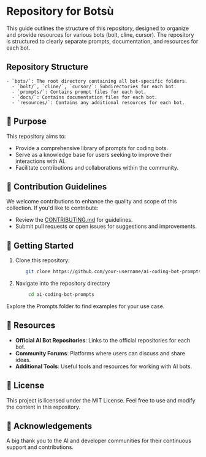# Repository  for Botsù

This guide outlines the structure of this repository, designed to organize and provide resources for various bots (bolt, cline, cursor). The repository is structured to clearly separate prompts, documentation, and resources for each bot.

## Repository Structure


    - `bots/`: The root directory containing all bot-specific folders.
      - `bolt/`, `cline/`, `cursor/`: Subdirectories for each bot.
      - `prompts/`: Contains prompt files for each bot.
      - `docs/`: Contains documentation files for each bot.
      - `resources/`: Contains any additional resources for each bot.

## 🎯 Purpose

This repository aims to:

- Provide a comprehensive library of prompts for coding bots.
- Serve as a knowledge base for users seeking to improve their interactions with AI.
- Facilitate contributions and collaborations within the community.

## 📜 Contribution Guidelines

We welcome contributions to enhance the quality and scope of this collection. If you'd like to contribute:

- Review the [CONTRIBUTING.md](CONTRIBUTING.md) for guidelines.
- Submit pull requests or open issues for suggestions and improvements.


## 📂 Getting Started

1. Clone this repository:

 ```bash
        git clone https://github.com/your-username/ai-coding-bot-prompts.git
 ```

2.  Navigate into the repository directory

```bash
        cd ai-coding-bot-prompts
```

Explore the Prompts folder to find examples for your use case.

## 🔗 Resources

- **Official AI Bot Repositories**: Links to the official repositories for each bot.
- **Community Forums**: Platforms where users can discuss and share ideas.
- **Additional Tools**: Useful tools and resources for working with AI bots.

## 📄 License

This project is licensed under the MIT License. Feel free to use and modify the content in this repository.

## 🌟 Acknowledgements

A big thank you to the AI and developer communities for their continuous support and contributions.